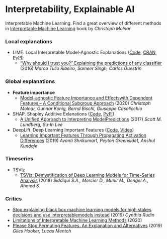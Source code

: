 # Interpretability, Explainable AI
Interpretable Machine Learning. Find a great overview of different methods in [Interpretable Machine Learning](https://christophm.github.io/interpretable-ml-book/) book by *Christoph Molnar*

### Local explanations
- LIME. Local Interpretable Model-Agnostic Explanations ([Code](https://github.com/marcotcr/lime), [CRAN](https://cran.r-project.org/web/packages/lime/), [PyPI](https://pypi.org/project/lime/))
  - [“Why should I trust you?” Explaining the predictions of any classifier](https://arxiv.org/pdf/1602.04938.pdf) (2016) *Marco Tulio Ribeiro, Sameer Singh, Carlos Guestrin*

### Global explanations
- **Feature importance**
  - [Model-agnostic Feature Importance and Effectswith Dependent Features – A Conditional Subgroup Approach](https://arxiv.org/pdf/2006.04628.pdf) (2020) *Christoph Molnar, Gunnar Konig, Bernd Bischl, Giuseppe Casalicchio*
- SHAP. Shapley Additive Exlanations ([Code](https://github.com/slundberg/shap), [PyPI](https://pypi.org/project/shap/))
  - [A Unified Approach to Interpreting ModelPredictions](https://papers.nips.cc/paper/7062-a-unified-approach-to-interpreting-model-predictions.pdf) (2017) *Scott M. Lundberg, Su-In Lee*
- DeepLift. Deep Learning Important Features ([Code](https://github.com/kundajelab/deeplift), [Video](https://www.youtube.com/playlist?list=PLJLjQOkqSRTP3cLB2cOOi_bQFw6KPGKML))
  - [Learning Important Features Through Propagating Activation Differences](https://arxiv.org/pdf/1704.02685.pdf) (2019) *Avanti Shrikumar1, Peyton Greenside1, Anshul Kundaje*

### Timeseries
- TSViz
  - [TSViz: Demystification of Deep Learning Models for Time-Series Analysis](https://arxiv.org/pdf/1802.02952.pdf) (2018) *Siddiqui S.A., Mercier D., Munir M., Dengel A., Ahmed S.*

### Critics
- [Stop explaining black box machine learning models for high stakes decisions and use interpretablemodels instead](https://arxiv.org/pdf/1811.10154.pdf) (2019) *Cynthia Rudin*
- [Limitations of Interpretable Machine Learning Methods](https://compstat-lmu.github.io/iml_methods_limitations/) (2020)
- [Please Stop Permuting Features. An Explanation and Alternatives](https://arxiv.org/pdf/1905.03151v1.pdf) (2019) *Giles Hooker, Lucas Mentch*
